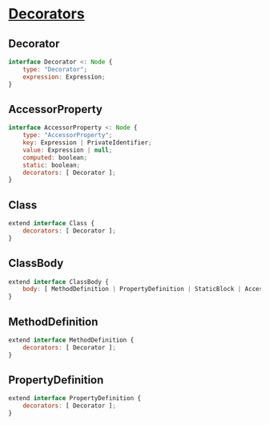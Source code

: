 # [Decorators](https://github.com/tc39/proposal-decorators)

## Decorator

```js
interface Decorator <: Node {
    type: "Decorator";
    expression: Expression;
}
```

## AccessorProperty
```js
interface AccessorProperty <: Node {
    type: "AccessorProperty";
    key: Expression | PrivateIdentifier;
    value: Expression | null;
    computed: boolean;
    static: boolean;
    decorators: [ Decorator ];
}
```

## Class
```js
extend interface Class {
    decorators: [ Decorator ];
}
```

## ClassBody

```js
extend interface ClassBody {
    body: [ MethodDefinition | PropertyDefinition | StaticBlock | AccessorProperty ];
}
```

## MethodDefinition
```js
extend interface MethodDefinition {
    decorators: [ Decorator ];
}
```

## PropertyDefinition

```js
extend interface PropertyDefinition {
    decorators: [ Decorator ];
}
```
